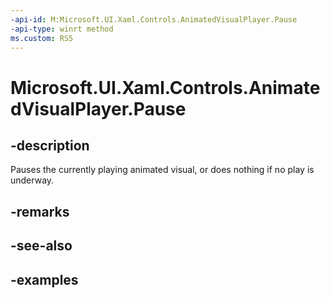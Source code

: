 ```yaml
---
-api-id: M:Microsoft.UI.Xaml.Controls.AnimatedVisualPlayer.Pause
-api-type: winrt method
ms.custom: RS5
---
```


<!-- Method syntax.
public void AnimatedVisualPlayer.Pause()
-->

# Microsoft.UI.Xaml.Controls.AnimatedVisualPlayer.Pause

## -description

Pauses the currently playing animated visual, or does nothing if no play is underway.

## -remarks

## -see-also

## -examples

